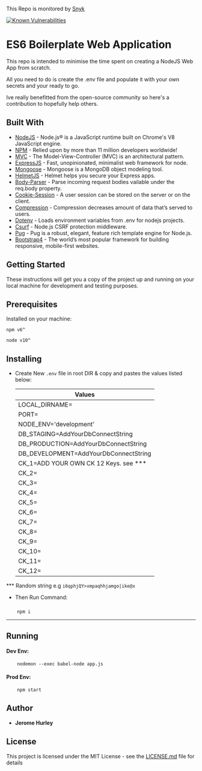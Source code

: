 This Repo is monitored by [Snyk](https://snyk.io/package/npm/snyk)

[![Known Vulnerabilities](https://snyk.io/package/npm/snyk/badge.svg)](https://snyk.io/package/npm/snyk)

# ES6 Boilerplate Web Application

This repo is intended to minimise the time spent on creating a NodeJS Web App from scratch.

All you need to do is create the .env file and populate it with your own secrets and your ready to go.

Ive really benefitted from the open-source community so here's a contribution to hopefully help others. 

## Built With
  * [NodeJS](https://nodejs.org/en/) - Node.js® is a JavaScript runtime built on Chrome's V8 JavaScript engine.
  * [NPM](https://www.npmjs.com/) - Relied upon by more than 11 million developers worldwide!
  * [MVC](https://developer.chrome.com/apps/app_frameworks) - The Model-View-Controller (MVC) is an architectural pattern.
  * [ExpressJS](https://www.npmjs.com/package/express) - Fast, unopinionated, minimalist web framework for node.
  * [Mongoose](https://www.npmjs.com/package/mongoose) - Mongoose is a MongoDB object modeling tool.
  * [HelmetJS](https://www.npmjs.com/package/helmet) - Helmet helps you secure your Express apps.
  * [Body-Parser](https://www.npmjs.com/package/body-parser) - Parse incoming request bodies vailable under the req.body property.
  * [Cookie-Session](https://www.npmjs.com/package/cookie-session) - A user session can be stored on the server or on the client.
  * [Compression](https://www.npmjs.com/package/compression) - Compression decreases amount of data that’s served to users.
  * [Dotenv](https://www.npmjs.com/package/dotenv) - Loads environment variables from .env for nodejs projects.
  * [Csurf](https://www.npmjs.com/package/csurf) - Node.js CSRF protection middleware.
  * [Pug](https://github.com/pugjs/pug) - Pug is a robust, elegant, feature rich template engine for Node.js.
  * [Bootstrap4](https://getbootstrap.com) - The world’s most popular framework for building responsive, mobile-first websites.

## Getting Started

These instructions will get you a copy of the project up and running on your local machine for development and testing purposes.

## Prerequisites

Installed on your machine:

`npm v6^`

`node v10^`

## Installing

  * Create New `.env` file in root DIR & copy and pastes the values listed below:

    | Values | 
    | ------------- |
    | LOCAL_DIRNAME= |
    | PORT= |
    | NODE_ENV='development' |
    | DB_STAGING=AddYourDbConnectString |
    | DB_PRODUCTION=AddYourDbConnectString |
    | DB_DEVELOPMENT=AddYourDbConnectString |
    | CK_1=ADD YOUR OWN CK 12 Keys. see *** | 		
    | CK_2= |
    | CK_3= |
    | CK_4= |
    | CK_5= |
    | CK_6= |
    | CK_7= |
    | CK_8= |
    | CK_9= |
    | CK_10= |
    | CK_11= |
    | CK_12= |
  *** Random string e.g `i6qphjQY>xmpaqhhjamgo|ike@x`

  * Then Run Command:
  ### 
        npm i
----

## Running
  #### Dev Env:
        nodemon --exec babel-node app.js
  #### Prod Env: 
        npm start


## Author

* **Jerome Hurley**


## License

This project is licensed under the MIT License - see the [LICENSE.md](LICENSE.md) file for details
